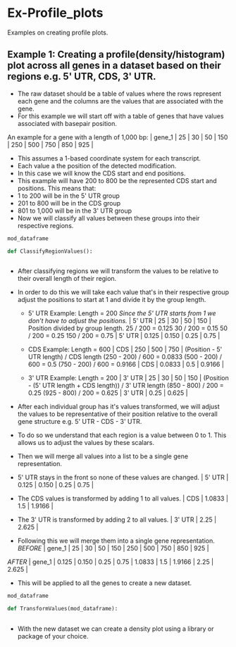 # Ex-Profile_plots
Examples on creating profile plots.

## Example 1: Creating a profile(density/histogram) plot across all genes in a dataset based on their regions e.g. 5' UTR, CDS, 3' UTR.
 - The raw dataset should be a table of values where the rows represent each gene and the columns are the values that are associated with the gene. 
 - For this example we will start off with a table of genes that have values associated with basepair position.

An example for a gene with a length of 1,000 bp: 
| gene_1         | 25 | 30 | 50 | 150 | 250 | 500 | 750 | 850 | 925 |

 - This assumes a 1-based coordinate system for each transcript.
 - Each value a the position of the detected modification.
 - In this case we will know the CDS start and end positions. 
 - This example will have 200 to 800 be the represented CDS start and positions. This means that:
  -  1 to 200 will be in the 5' UTR group
  -  201 to 800 will be in the CDS group
  -  801 to 1,000 will be in the 3' UTR group
 - Now we will classify all values between these groups into their respective regions.
```python
mod_dataframe

def ClassifyRegionValues():
 
```
- After classifying regions we will transform the values to be relative to their overall length of their region. 
- In order to do this we will take each value that's in their respective group adjust the positions to start at 1 and divide it by the group length. 
  - 5' UTR Example: Length = 200
*Since the 5' UTR starts from 1 we don't have to adjust the positions.*
| 5' UTR | 25 | 30 | 50 | 150 |
Position divided by group length.
25 / 200 = 0.125
30 / 200 = 0.15
50 / 200 = 0.25
150 / 200 = 0.75
| 5' UTR | 0.125 | 0.150 | 0.25 | 0.75 |

  - CDS Example: Length = 600
| CDS | 250 | 500 | 750 |
(Position - 5' UTR length) / CDS length
(250 - 200) / 600 = 0.0833
(500 - 200) / 600 = 0.5
(750 - 200) / 600 = 0.9166
| CDS | 0.0833 | 0.5 | 0.9166 |

  - 3' UTR Example: Length = 200
| 3' UTR | 25 | 30 | 50 | 150 |
(Position - (5' UTR length + CDS length)) / 3' UTR length
(850 - 800) / 200 = 0.25
(925 - 800) / 200 = 0.625
| 3' UTR | 0.25 | 0.625 | 

 - After each individual group has it's values transformed, we will adjust the values to be representative of their position relative to the overall gene structure e.g. 5' UTR - CDS - 3' UTR.
 - To do so we understand that each region is a value between 0 to 1. This allows us to adjust the values by these scalars.
 - Then we will merge all values into a list to be a single gene representation.

 - 5' UTR stays in the front so none of these values are changed.
| 5' UTR | 0.125 | 0.150 | 0.25 | 0.75 |

- The CDS values is transformed by adding 1 to all values.
| CDS | 1.0833 | 1.5 | 1.9166 |

- The 3' UTR is transformed by adding 2 to all values.
| 3' UTR | 2.25 | 2.625 | 

- Following this we will merge them into a single gene representation.
*BEFORE*
| gene_1         | 25    | 30    | 50   | 150  | 250    | 500 | 750    | 850  | 925   |

*AFTER*
| gene_1         | 0.125 | 0.150 | 0.25 | 0.75 | 1.0833 | 1.5 | 1.9166 | 2.25 | 2.625 |

 - This will be applied to all the genes to create a new dataset.

```python
mod_dataframe

def TransformValues(mod_dataframe):
  
```
 - With the new dataset we can create a density plot using a library or package of your choice.
